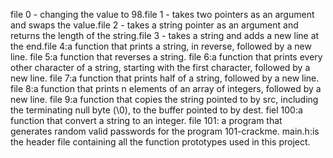 file 0 - changing the value to 98.file 1 - takes two pointers as an argument and swaps the value.file 2 - takes a string pointer as an argument and returns the length of the string.file 3 - takes a string and adds a new line at the end.file 4:a function that prints a string, in reverse, followed by a new line. file 5:a function that reverses a string. file 6:a function that prints every other character of a string, starting with the first character, followed by a new line. file 7:a function that prints half of a string, followed by a new line. file 8:a function that prints n elements of an array of integers, followed by a new line. file 9:a function that copies the string pointed to by src, including the terminating null byte (\0), to the buffer pointed to by dest. fiel 100:a function that convert a string to an integer. file 101: a program that generates random valid passwords for the program 101-crackme. main.h:is the header file containing all the function prototypes used in this project.